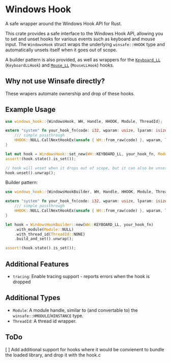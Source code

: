 # Windows Hook
A safe wrapper around the Windows Hook API for Rust.

This crate provides a safe interface to the Windows Hook API, allowing you to set and unset hooks for various events such as keyboard and mouse input. The `WindowsHook` struct wraps the underlying `winsafe::HHOOK` type and automatically unsets itself when it goes out of scope.

A builder pattern is also provided, as well as wrappers for the [`Keyboard_LL`](https://learn.microsoft.com/en-us/windows/win32/winmsg/about-hooks#wh_keyboard_ll) (`KeyboardLLHook`) and [`Mouse_LL`](https://learn.microsoft.com/en-us/windows/win32/winmsg/about-hooks#wh_mouse_ll) (`MouseLLHook`) hooks.

## Why not use Winsafe directly?

These wrapers automate ownership and drop of these hooks.

## Example Usage
```rust
use windows_hook::{WindowsHook, WH, Handle, HHOOK, Module, ThreadId};

extern "system" fn your_hook_fn(code: i32, wparam: usize, lparam: isize) -> isize {
    /// simple passthrough
    HHOOK::NULL.CallNextHookEx(unsafe { WH::from_raw(code) }, wparam, lparam)
}

let mut hook = WindowsHook::set_new(WH::KEYBOARD_LL, your_hook_fn, Module::NULL, ThreadId::NONE).unwrap();
assert!(hook.state().is_set());

// hook will unset when it drops out of scope, but it can also be unset manually.
hook.unset().unwrap();
```

Builder pattern:
```rust
use windows_hook::{WindowsHookBuilder, WH, Handle, HHOOK, Module, ThreadId};

extern "system" fn your_hook_fn(code: i32, wparam: usize, lparam: isize) -> isize {
    /// simple passthrough
    HHOOK::NULL.CallNextHookEx(unsafe { WH::from_raw(code) }, wparam, lparam)
}

let hook = WindowsHookBuilder::new(WH::KEYBOARD_LL, your_hook_fn)
    .with_module(Module::NULL)
    .with_thread_id(ThreadId::NONE)
    .build_and_set().unwrap();

assert!(hook.state().is_set());
```

## Additional Features
- `tracing`: Enable tracing support - reports errors when the hook is dropped

## Additional Types

- `Module`: A module handle, similar to (and convertable to) the `winsafe::HMODULE`/`HINSTANCE` type.
- `ThreadId`: A thread id wrapper.

## ToDo
[ ] Add additional support for hooks where it would be convienent to bundle the loaded library, and drop it with the hook.c
